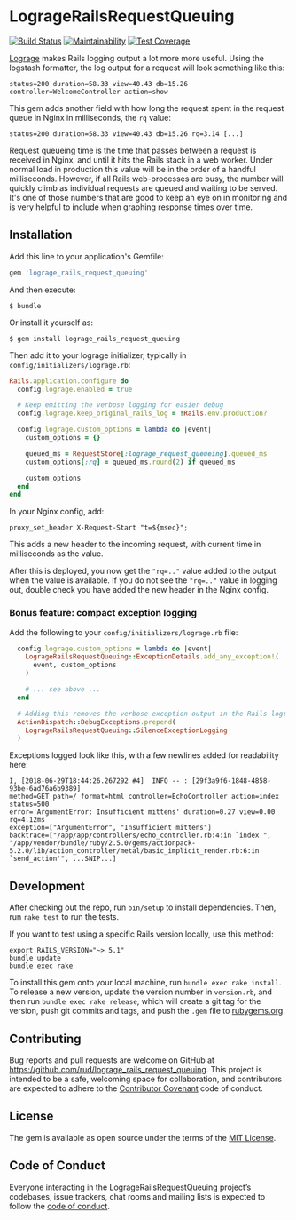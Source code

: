 # LogrageRailsRequestQueuing

[![Build Status](https://travis-ci.com/rud/lograge_rails_request_queuing.svg?branch=master)](https://travis-ci.com/rud/lograge_rails_request_queuing)
[![Maintainability](https://api.codeclimate.com/v1/badges/6a5a12083b7ac49e13b2/maintainability)](https://codeclimate.com/github/rud/lograge_rails_request_queuing/maintainability)
[![Test Coverage](https://api.codeclimate.com/v1/badges/6a5a12083b7ac49e13b2/test_coverage)](https://codeclimate.com/github/rud/lograge_rails_request_queuing/test_coverage)

[Lograge](https://github.com/roidrage/lograge) makes Rails logging output a lot more more useful.
Using the logstash formatter, the log output for a request will look something like this:

```
status=200 duration=58.33 view=40.43 db=15.26 controller=WelcomeController action=show
```

This gem adds another field with how long the request spent in the request queue in Nginx in milliseconds, the `rq` value:

```
status=200 duration=58.33 view=40.43 db=15.26 rq=3.14 [...]
```

Request queueing time is the time that passes between a request is received in Nginx, and until it hits the Rails stack in a web worker.
Under normal load in production this value will be in the order of a handful milliseconds.
However, if all Rails web-processes are busy, the number will quickly climb as individual requests are queued and waiting to be served.
It's one of those numbers that are good to keep an eye on in monitoring and is very helpful to include when graphing response times over time.

## Installation

Add this line to your application's Gemfile:

```ruby
gem 'lograge_rails_request_queuing'
```

And then execute:

    $ bundle

Or install it yourself as:

    $ gem install lograge_rails_request_queuing

Then add it to your lograge initializer, typically in `config/initializers/lograge.rb`:

``` ruby
Rails.application.configure do
  config.lograge.enabled = true

  # Keep emitting the verbose logging for easier debug
  config.lograge.keep_original_rails_log = !Rails.env.production?

  config.lograge.custom_options = lambda do |event|
    custom_options = {}

    queued_ms = RequestStore[:lograge_request_queueing].queued_ms
    custom_options[:rq] = queued_ms.round(2) if queued_ms

    custom_options
  end
end
```

In your Nginx config, add:
```
proxy_set_header X-Request-Start "t=${msec}";
```

This adds a new header to the incoming request, with current time in milliseconds as the value. 

After this is deployed, you now get the `"rq=.."` value added to the output when the value is available.
If you do not see the `"rq=.."` value in logging out, double check you have added the new header in the Nginx config.
  

### Bonus feature: compact exception logging

Add the following to your `config/initializers/lograge.rb` file:

``` ruby
  config.lograge.custom_options = lambda do |event|
    LogrageRailsRequestQueuing::ExceptionDetails.add_any_exception!(
      event, custom_options
    )

    # ... see above ...
  end

  # Adding this removes the verbose exception output in the Rails log:
  ActionDispatch::DebugExceptions.prepend(
    LogrageRailsRequestQueuing::SilenceExceptionLogging
  )
```

Exceptions logged look like this, with a few newlines added for readability here:

```
I, [2018-06-29T18:44:26.267292 #4]  INFO -- : [29f3a9f6-1848-4858-93be-6ad76a6b9389] 
method=GET path=/ format=html controller=EchoController action=index status=500 
error='ArgumentError: Insufficient mittens' duration=0.27 view=0.00 rq=4.12ms 
exception=["ArgumentError", "Insufficient mittens"] 
backtrace=["/app/app/controllers/echo_controller.rb:4:in `index'", "/app/vendor/bundle/ruby/2.5.0/gems/actionpack-5.2.0/lib/action_controller/metal/basic_implicit_render.rb:6:in `send_action'", ...SNIP...]
```

## Development

After checking out the repo, run `bin/setup` to install dependencies. Then, run `rake test` to run the tests.

If you want to test using a specific Rails version locally, use this method:

``` shell-interaction
export RAILS_VERSION="~> 5.1" 
bundle update
bundle exec rake
```

To install this gem onto your local machine, run `bundle exec rake install`. To release a new version, update the version number in `version.rb`, and then run `bundle exec rake release`, which will create a git tag for the version, push git commits and tags, and push the `.gem` file to [rubygems.org](https://rubygems.org).

## Contributing

Bug reports and pull requests are welcome on GitHub at https://github.com/rud/lograge_rails_request_queuing. This project is intended to be a safe, welcoming space for collaboration, and contributors are expected to adhere to the [Contributor Covenant](http://contributor-covenant.org) code of conduct.

## License

The gem is available as open source under the terms of the [MIT License](https://opensource.org/licenses/MIT).

## Code of Conduct

Everyone interacting in the LogrageRailsRequestQueuing project’s codebases, issue trackers, chat rooms and mailing lists is expected to follow the [code of conduct](https://github.com/rud/lograge_rails_request_queuing/blob/master/CODE_OF_CONDUCT.md).
